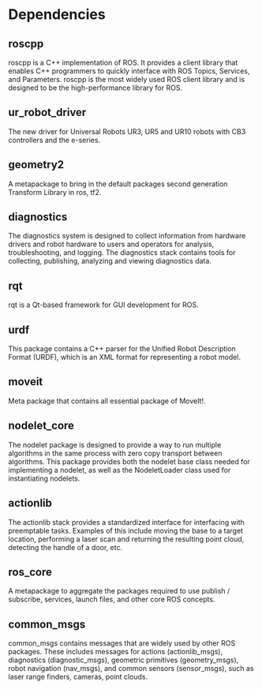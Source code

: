# Dependencies

## roscpp

roscpp is a C++ implementation of ROS. It provides a client library that enables C++ programmers to quickly interface with ROS Topics, Services, and Parameters. roscpp is the most widely used ROS client library and is designed to be the high-performance library for ROS.

## ur_robot_driver

The new driver for Universal Robots UR3, UR5 and UR10 robots with CB3 controllers and the e-series.

## geometry2

A metapackage to bring in the default packages second generation Transform Library in ros, tf2.

## diagnostics

The diagnostics system is designed to collect information from hardware drivers and robot hardware to users and operators for analysis, troubleshooting, and logging. The diagnostics stack contains tools for collecting, publishing, analyzing and viewing diagnostics data. 

## rqt

rqt is a Qt-based framework for GUI development for ROS. 

## urdf

This package contains a C++ parser for the Unified Robot Description Format (URDF), which is an XML format for representing a robot model.

## moveit

Meta package that contains all essential package of MoveIt!.

## nodelet_core

The nodelet package is designed to provide a way to run multiple algorithms in the same process with zero copy transport between algorithms. This package provides both the nodelet base class needed for implementing a nodelet, as well as the NodeletLoader class used for instantiating nodelets.

## actionlib

The actionlib stack provides a standardized interface for interfacing with preemptable tasks. Examples of this include moving the base to a target location, performing a laser scan and returning the resulting point cloud, detecting the handle of a door, etc.

## ros_core

A metapackage to aggregate the packages required to use publish / subscribe, services, launch files, and other core ROS concepts.

## common_msgs

common_msgs contains messages that are widely used by other ROS packages. These includes messages for actions (actionlib_msgs), diagnostics (diagnostic_msgs), geometric primitives (geometry_msgs), robot navigation (nav_msgs), and common sensors (sensor_msgs), such as laser range finders, cameras, point clouds.
